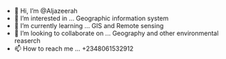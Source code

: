 - 👋 Hi, I’m @Aljazeerah
- 👀 I’m interested in ... Geographic information system
- 🌱 I’m currently learning ... GIS and Remote sensing 
- 💞️ I’m looking to collaborate on ... Geography and other environmental reaserch
- 📫 How to reach me ... +2348061532912

<!---
Aljazeerah/Aljazeerah is a ✨ special ✨ repository because its `README.md` (this file) appears on your GitHub profile.
You can click the Preview link to take a look at your changes.
--->
